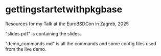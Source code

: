 # gettingstartetwithpkgbase

Resources for my Talk at the EuroBSDCon in Zagreb, 2025



"slides.pdf" is containing the slides.

"demo\_commands.md" is all the commands and some config files used from the live demo.

